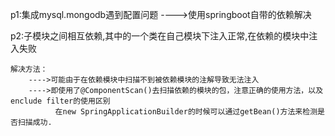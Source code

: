 p1:集成mysql.mongodb遇到配置问题
    ---->使用springboot自带的依赖解决

p2:子模块之间相互依赖,其中的一个类在自己模块下注入正常,在依赖的模块中注入失败


    解决方法：
        ---->可能由于在依赖模块中扫描不到被依赖模块的注解导致无法注入
        ---->即使用了@ComponentScan()去扫描依赖的模块的包，注意正确的使用方法，以及enclude filter的使用区别
              在new SpringApplicationBuilder的时候可以通过getBean()方法来检测是否扫描成功.

